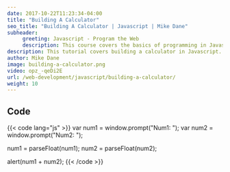 ```yaml
---
date: 2017-10-22T11:23:34-04:00
title: "Building A Calculator"
seo_title: "Building A Calculator | Javascript | Mike Dane"
subheader:
     greeting: Javascript - Program the Web
     description: This course covers the basics of programming in Javascript. Work your way through the videos and we'll teach you everything you need to know to make your website more responsive!
description: This tutorial covers building a calculator in Javascript.
author: Mike Dane
image: building-a-calculator.png
video: opz_-qeDi2E
url: /web-development/javascript/building-a-calculator/
weight: 10
---
```


## Code

{{< code lang="js" >}}
var num1 = window.prompt("Num1: ");
var num2 = window.prompt("Num2: ");

num1 = parseFloat(num1);
num2 = parseFloat(num2);

alert(num1 + num2);
{{< /code >}}
